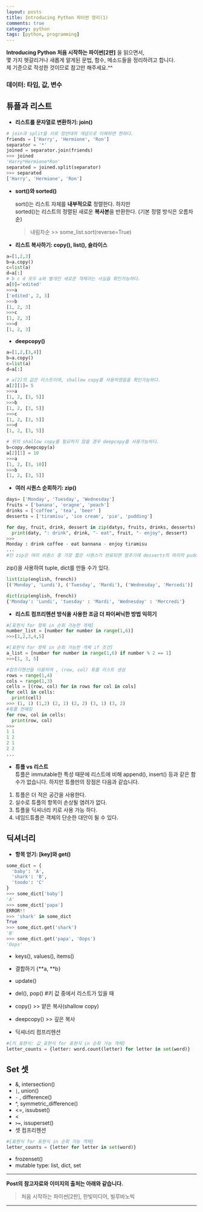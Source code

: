 ```yaml
---
layout: posts
title: Introducing Python 파이썬 정리(1)
comments: true
category: python
tags: [python, programming]
---
```


**Introducing Python 처음 시작하는 파이썬[2판]** 을 읽으면서,  
몇 가지 헷갈리거나 새롭게 알게된 문법, 함수, 메소드들을 정리하려고 합니다.  
제 기준으로 작성한 것이므로 참고만 해주세요.^^

### 데이터: 타입, 값, 변수

## 튜플과 리스트

- **리스트를 문자열로 변환하기: join()**

```python
# join과 split을 서로 정반대의 개념으로 이해하면 편하다.
friends = ['Harry', 'Hermione', 'Ron']
separator = '*'
joined = separator.join(friends)
>>> joined
'Harry*Hermione*Ron'
separated = joined.split(separator)
>>> separated
['Harry', 'Hermione', 'Ron']
```

- **sort()와 sorted()**

  sort()는 리스트 자체를 **내부적으로** 정렬한다. 하지만  
  sorted()는 리스트의 정렬된 새로운 **복사본**을 반환한다.
  (기본 정렬 방식은 오름차순)

  > 내림차순 >> some_list.sort(reverse=True)

- **리스트 복사하기: copy(), list(), 슬라이스**

```python
a=[1,2,3]
b=a.copy()
c=list(a)
d=a[:]
# b c d 모두 a와 별개인 새로운 객체라는 사실을 확인가능하다.
a[0]='edited'
>>>a
['edited', 2, 3]
>>>b
[1, 2, 3]
>>>c
[1, 2, 3]
>>>d
[1, 2, 3]
```

- **deepcopy()**

```python
a=[1,2,[3,4]]
b=a.copy()
c=list(a)
d=a[:]

# a[2]의 값은 리스트이며, shallow copy를 사용하였음을 확인가능하다.
a[2][1]= 5
>>>a
[1, 2, [3, 5]]
>>>b
[1, 2, [3, 5]]
>>>c
[1, 2, [3, 5]]
>>>d
[1, 2, [3, 5]]

# 위의 shallow copy를 필요하지 않을 경우 deepcopy를 사용가능하다.
b=copy.deepcopy(a)
a[2][1] = 10
>>>a
[1, 2, [3, 10]]
>>>b
[1, 2, [3, 5]]
```

- **여러 시퀀스 순회하기: zip()**

```python
days= ['Monday', 'Tuesday', 'Wednesday']
fruits = ['banana', 'oragne', 'peach']
drinks = ['coffee', 'tea', 'beer' ]
desserts = ['tiramisu', 'ice cream', 'pie', 'pudding']

for day, fruit, drink, dessert in zip(datys, fruits, drinks, desserts):
  print(daty, ": drink", drink, "- eat", fruit, "- enjoy", dessert)
>>>
Monday : drink coffee - eat bannana - enjoy tiramisu
...
#단 zip은 여러 쉬퀀스 중 가장 짧은 시퀀스가 완료되면 멈추기에 desserts의 마지막 pudding은 출력되지 못한다.
```

zip()을 사용하여 tuple, dict를 만들 수가 있다.

```python
list(zip(english, french))
[('Monday', 'Lundi'), ('Tuesday', 'Mardi'), ('Wednesday', 'Mercedi')]

dict(zip(english, french))
{'Monday': 'Lundi', 'tuesday' : 'Mardi', 'Wednesday' : 'Mercredi'}
```

- **리스트 컴프리헨션 방식을 사용한 조금 더 파이써닉한 방법 익히기**

```python
#[표현식 for 항목 in 순회 가능한 객체]
number_list = [number for number in range(1,6)]
>>>[1,2,3,4,5]

#[표현식 for 항목 in 순회 가능한 객체 if 조건]
a_list = [number for number in range(1,6) if number % 2 == 1]
>>>[1, 3, 5]

#컴프리헨션을 이용하여 , (row, col) 튜플 리스트 생성
rows = range(1,4)
cols = range(1,3)
cells = [(row, col) for in rows for col in cols]
for cell in cells:
  print(cell)
>>> (1, 1) (1,2) (2, 1) (2, 2) (3, 1) (3, 2)
#튜플 언패킹
for row, col in cells:
  print(row, col)
>>>
1 1
1 2
2 1
2 2
...
```

- **튜플 vs 리스트**  
  튜플은 immutable한 특성 때문에 리스트에 비해 append(), insert() 등과 같은 함수가 없습니다. 하지만 튜플만의 장점은 다음과 같습니다.

1. 튜플은 더 적은 공간을 사용한다.
2. 실수로 튜플의 항목이 손상될 염려가 없다.
3. 튜플을 딕셔너리 키로 사용 가능 하다.
4. 네임드튜플은 객체의 단순한 대안이 될 수 있다.

## 딕셔너리

- **항목 얻기: [key]와 get()**

```python
some_dict = {
  'baby': 'A',
  'shark': 'B',
  'toodo': 'C'
}
>>> some_dict['baby']
'A'
>>> some_dict['papa']
ERROR!!
>>> 'shark' in some_dict
True
>>> some_dict.get('shark')
'B'
>>> some_dict.get('papa', 'Oops')
'Oops'
```

- keys(), values(), items()
- 결합하기 {**a, **b}
- update()
- del(), pop() #키 값 중에서 리스트가 있을 때
- copy() >> 얕은 복사(shallow copy)
- deepcopy() >> 깊은 복사

- 딕셔너리 컴프리헨션

```python
#{키_표현식: 값_표현식 for 표현식 in 순회 가능 객체}
letter_counts = {letter: word.count(letter) for letter in set(word)}
```

## Set 셋

- &, intersection()
- `|`, union()
- `-` , difference()
- ^, symmetric_difference()
- <=, issubset()
- <
- `>=`, issuperset()
- 셋 컴프리헨션

```python
#{표현식 for 표현식 in 순회 가능 객체}
letter_counts = {letter for letter in set(word)}
```

- frozenset()
- mutable type: list, dict, set

---

**Post의 참고자료와 이미지의 출처는 아래와 같습니다.**

> 처음 시작하는 파이썬[2판], 한빛미디어, 빌루바노빅

---
